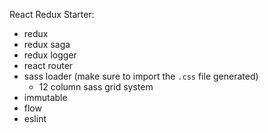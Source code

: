 React Redux Starter:
- redux
- redux saga
- redux logger
- react router
- sass loader (make sure to import the `.css` file generated)
  - 12 column sass grid system
- immutable
- flow
- eslint
